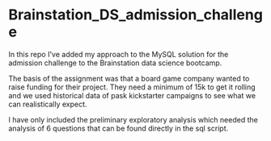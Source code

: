 # Brainstation_DS_admission_challenge

In this repo I've added my approach to the MySQL solution for the admission challenge to the Brainstation data science bootcamp.

The basis of the assignment was that a board game company wanted to raise funding for their project. They need a minimum of 15k to get it rolling and we used historical data of pask kickstarter campaigns to see what we can realistically expect. 

I have only included the preliminary exploratory analysis which needed the analysis of 6 questions that can be found directly in the sql script. 
